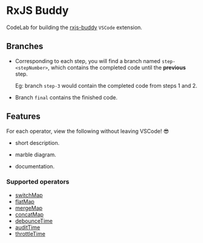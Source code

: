 # RxJS Buddy

CodeLab for building the [rxjs-buddy](https://marketplace.visualstudio.com/items?itemName=NamanSancheti.rxjs-buddy) `VSCode` extension.

## Branches
* Corresponding to each step, you will find a branch named `step-<stepNumber>`, which contains the completed code until the **previous** step. 

    Eg: branch `step-3` would contain the completed code from steps 1 and 2.

* Branch `final` contains the finished code.

## Features

For each operator, view the following without leaving VSCode! 😎

* short description.

* marble diagram.

* documentation.

### Supported operators

* [switchMap](https://rxjs-dev.firebaseapp.com/api/operators/switchMap)
* [flatMap](https://rxjs-dev.firebaseapp.com/api/operators/flatMap)
* [mergeMap](https://rxjs-dev.firebaseapp.com/api/operators/mergeMap)
* [concatMap](https://rxjs-dev.firebaseapp.com/api/operators/concatMap)
* [debounceTime](https://rxjs-dev.firebaseapp.com/api/operators/debounceTime)
* [auditTime](https://rxjs.dev/api/operators/auditTime)
* [throttleTime](https://rxjs-dev.firebaseapp.com/api/operators/throttleTime)
